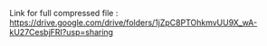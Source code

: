 Link for full compressed file : https://drive.google.com/drive/folders/1jZpC8PTOhkmvUU9X_wA-kU27CesbjFRI?usp=sharing
